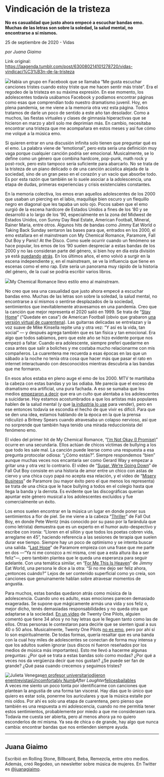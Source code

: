 # Vindicación de la tristeza

**No es casualidad que justo ahora empecé a escuchar bandas emo. Muchas de las letras son sobre la soledad, la salud mental, no encontrarse a sí mismos.**

25 de septiembre de 2020 - Vidas

_por Juana Giaimo_

Link original: https://laagenda.tumblr.com/post/630080214101278720/vidas-vindicaci%C3%B3n-de-la-tristeza

![](https://64.media.tumblr.com/1b288ff04c99ab2e74d1b9f0478b3a14/26e5a90434927b6c-09/s500x750/6eea1bd375b850a4f0c32565d1397f9069c50b8f.jpg)Había un grupo en Facebook que se llamaba “Me gusta escuchar canciones tristes cuando estoy triste que me hacen sentir más triste”. Era el regodeo de la tristeza en su máxima expresión. En ese momento, los adolescentes todavía usábamos Facebook y podíamos encontrar páginas como esas que comprendían todo nuestro dramatismo juvenil. Hoy, en plena pandemia, se me viene a la memoria otra vez esta página. Todos tratamos de darle un poco de sentido a este año tan desolador. Como a muchos, las fiestas virtuales y clases de gimnasia hiperactivas que se hicieron en marzo y abril solo me deprimían más. En cambio, necesitaba encontrar una tristeza que me acompañara en estos meses y así fue cómo me volqué a la música emo.  


Si quieren entrar en una discusión infinita solo tienen que preguntar qué es el emo. La palabra viene de “emotional”, pero esta sería una definición muy vaga porque cualquier canción podría ser emocional. Musicalmente, se lo define como un género que combina hardcore, pop-punk, math rock y post-rock, pero esto tampoco sería suficiente para abarcarlo. No se trata de la tristeza de un piano delicado o de una canción acústica alejada de la sociedad, sino de un gran peso en el corazón y un vacío que absorbe todo. Es por esta razón que también se lo suele asociar a la adolescencia, una etapa de dudas, primeras experiencias y crisis existenciales constantes.

En la memoria colectiva, los emos eran aquellos adolescentes de los 2000 que usaban un piercing en el labio, maquillaje bien oscuro y un flequillo negro en diagonal que les tapaba un solo ojo. Pocos saben que el emo surgió de la escena hardcore de Estados Unidos a fines de los ‘80 y se desarrolló a lo largo de los ‘90, especialmente en la zona del Midwest de Estados Unidos, con Sunny Day Real Estate, American Football, Mineral, Rainer Maria, entre otros. Algunos hits de bandas como Jimmy Eat World o Taking Back Sunday sentaron las bases para que, entrados en los 2000, el emo estallara en el mainstream con My Chemical Romance, Paramore, Fall Out Boy y Panic! At the Disco. Como suele ocurrir cuando un fenómeno se hace popular, los emos de los ‘90 suelen despreciar a estas bandas de los 2000 y no las consideran parte del género, si bien hoy en día esta división ya está [quedando](https://www.vulture.com/article/best-emo-songs.html) [atrás](https://www.rollingstone.com/music/music-lists/40-greatest-emo-albums-of-all-time-23526/the-used-in-love-and-death-2004-157069/). En los últimos años, el emo volvió a surgir en la escena independiente y, en el mainstream, se ve la influencia que tiene en escenas como el emo rap. Este sería un panorama muy rápido de la historia del género, de la cual se podría escribir varios libros.

![](https://64.media.tumblr.com/4a5e1673d979bd39368a69d63e52f03b/26e5a90434927b6c-8a/s500x750/6ca27e5ef5066eaa2046f192140bc106a5f1a3da.jpg)My Chemical Romance llevo estilo emo al mainstream.


No creo que sea una casualidad que justo ahora empecé a escuchar bandas emo. Muchas de las letras son sobre la soledad, la salud mental, no encontrarse a sí mismos o sentirse desplazados de la sociedad, sentimientos que inevitablemente atravesamos en una pandemia. Creo que la canción que mejor representa el 2020 salió en 1999. Se trata de “[Stay Home](https://www.youtube.com/watch?v=P3Rzkoag36I)” (“Quedate en casa”) de American Football (obvio que grabaron [una versión virtual de cuarentena](https://www.youtube.com/watch?v=GFztiN_y2LM)). Las guitarras delicadas se entrelazan y la voz suave de Mike Kinsella repite una y otra vez: “Y así es la vida, tan social” — y después agrega también que es tan física y tan emocional. Era algo que todos sabíamos, pero que este año se hizo evidente porque nos empezó a faltar. Cuando era adolescente, siempre preferí quedarme en casa antes que salir a boliches y me costaba mucho relacionarme con mis compañeros. La cuarentena me recuerda a esas épocas en las que un sábado a la noche no tenía otra cosa que hacer más que pasar el rato en internet interactuando con desconocidos mientras descubría a las bandas que me formaron. 

En esos años estaba en pleno auge el emo de los 2000. MTV te martillaba la cabeza con estas bandas y yo las odiaba. Me parecía que el exceso de dramatismo era artificial, una pura fachada. A eso se sumaba que los medios [empezaron a decir](https://www.kerrang.com/features/we-are-not-a-cult-remembering-the-war-on-emo/) que era un culto que alentaba a los adolescentes a suicidarse. Hoy estamos acostumbrados a que los artistas más populares hablen de la salud mental (y que [la industria lo use](https://www.vice.com/en_uk/article/d7ejvv/mental-health-selling-point-music-industry) para vender), pero en ese entonces todavía se escondía el hecho de que vivir es difícil. Para que se den una idea, estamos hablando de la época en la que la prensa ridiculizó a Britney Spears cuando atravesaba un colapso nervioso, así que no sorprende que también haya tenido una mirada reduccionista del fenómeno emo.

El video del primer hit de My Chemical Romance, “[I’m Not Okay (I Promise)](https://www.youtube.com/watch?v=dhZTNgAs4Fc)” ocurre en una secundaria. Ellos actúan de chicos víctimas de bullying a los que todo les sale mal. La canción puede leerse como una respuesta a esa pregunta protocolar odiosa: “¿Cómo estás?”. Siempre respondemos “bien” aunque muchas veces nos encantaría ser como Gerard Way y empezar a gritar una y otra vez lo contrario. El video de “[Sugar, We’re Going Down](https://www.youtube.com/watch?v=uhG-vLZrb-g)” de Fall Out Boy consiste en una historia de amor entre un chico con astas de ciervo y una chica cuyo papá no acepta esa relación, y el video de “[Misery Business](https://www.youtube.com/watch?v=aCyGvGEtOwc)” de Paramore (su mayor éxito pero el que menos los representa) se trata de una chica que le hace bullying a todos en el colegio hasta que llega la banda y la derrota. Es evidente que las discográficas querían apuntar este género musical a los adolescentes excluidos y fue comercialmente un éxito.

Los emos suelen encontrar en la música un lugar en donde poner sus sentimientos a flor de piel.  Se me viene a la cabeza “[Thriller](https://www.youtube.com/watch?v=sY2HyBREUq0)” de Fall Out Boy, en donde Pete Wentz (más conocido por su paso por la farándula que como letrista) demuestra que es un experto en el humor auto-despectivo y escribe con ironía: “Lloren en el sillón y que todos los poetas cobren vida, arreglame en 45”, haciendo referencia a las sesiones de terapia que suelen durar ese tiempo. Siempre hay un poco de optimismo y se intenta buscar una salida. “[Last Hope](https://www.youtube.com/watch?v=yBatuRGZAmA)” de Paramore empieza con una frase que me parte en dos —“Ya ni me conozco a mí misma, creí que a esta altura iba a ser feliz”—, pero también plantea que le queda una esperanza para seguir adelante. Con una temática similar, en “[For Me This Is Heaven](https://www.youtube.com/watch?v=XUlpnMWaNio)” de Jimmy Eat World, una persona le dice a la otra: “Si no me dejo ser feliz ahora, ¿entonces cuándo?” Lejos de ser contenido superficial como yo creía, son canciones que genuinamente hablan sobre atravesar momentos de angustia.

Para muchos, estas bandas quedaron atrás como música de la adolescencia. Cuando uno es adulto, esas emociones parecen demasiado exageradas. Se supone que mágicamente armás una vida y sos feliz o, mejor dicho, tenés demasiadas responsabilidades y no queda otra que adaptarse a la sociedad. [En un video](https://www.youtube.com/watch?v=1Pjt_pT_xuc) de Twenty One Pilots, alguien comentó que tiene 34 años y no hay letras que le lleguen tanto como las de ellos. Otras personas le contestaron para decirle que se sienten igual a sus 40 o 50 años. Musicalmente, Twenty One Pilots [no es emo](https://www.reddit.com/r/twentyonepilots/comments/ab9s0l/t%C3%B8p_isnt_emo_change_my_mind/), pero por ahí sí lo son espiritualmente. De todas formas, quería resaltar que es una banda con la cual hoy miles de adolescentes se conectan de forma muy intensa y que los adultos suelen ignorar (sus discos ni fueron reseñados por los medios de música más importantes). Esto me llevó a hacerme algunas preguntas: ¿Por qué se trata a estas bandas solo como modas? ¿Por qué a veces nos da vergüenza decir que nos gustan? ¿Se puede ser fan de grande? ¿Qué pasa cuando crecemos y seguimos tristes? 

![Julieta Venegas](https://64.media.tumblr.com/fc64adacc918938d9b32bc86c00bf603/26e5a90434927b6c-8c/s250x400/4c88270c0177d50c6fe01f46630867ac4c02e93c.jpg)[en profesor universitario](https://coloradosound.org/steve-lamos-cu-professor-american-football/)[dijeron en](https://www.altpress.com/features/this_is_where_we_are_at_now-_were_grown_men-mike_kinsella_on_the_evolution/)[entrevistas](https://www.theringer.com/music/2019/3/19/18271994/american-football-emo-band-lp3-iii-mike-kinsella-interview)[Uncomfortably Numb](https://www.youtube.com/watch?v=CaZUVZ2F_Dc)*After Laughter*[felices](https://www.youtube.com/watch?v=cW5ueE2vUm0)[bailables](https://www.youtube.com/watch?v=AEB6ibtdPZc)  
A veces me siento un poco tonta por identificarme con canciones que plantean la angustia de una forma tan visceral. Hay días que lo único que quiero es estar sola, ponerme los auriculares y que la música estalle por mis oídos. Por ahí es solo una etapa de cuarentena, pero pienso que también es una respuesta a mi adolescencia, cuando no me permitía tener estos sentimientos, probablemente por miedo a que me considerasen rara. Todavía me cuesta ser abierta, pero al menos ahora ya no quiero esconderlos de mí misma. Ya sea de chica o de grande, hay algo que nunca cambia: encontrar bandas que nos entienden siempre ayuda. 



---

Juana Giaimo
------------

 Escribió en Rolling Stone, Billboard, Beba, Remezcla, entre otro medios. Además, creó Regodeo, un newsletter sobre música de mujeres. En Twitter es [@juanagiaimo](https://twitter.com/juanagiaimo). 

